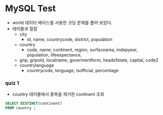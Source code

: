 # MySQL Test
- world 데이터 베이스를 사용한 코딩 문제를 풀어 보았다.
- 테이블과 컬럼
    - city
        - id, name, countrycode, district, population
    - country
        - code, name, continent, region, surfacearea, indepyear, population, lifeexpectance,
	- gnp, gnpold, localname, govermentform, headofstate, capital, code2
    - countrylanguage
        - countrycode, language, isofficial, percentage


### quiz 1
- country 테이블에서 중복을 제거한 continent 조회

```sql
SELECT DISTINCT(continent)
FROM country ;
```













